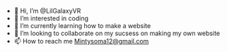 - 👋 Hi, I’m @LilGalaxyVR
- 👀 I’m interested in coding
- 🌱 I’m currently learning how to make a website
- 💞️ I’m looking to collaborate on my sucsess on making my own website
- 📫 How to reach me Mintysoma12@gmail.com

<!---
LilGalaxyVR/LilGalaxyVR is a ✨ special ✨ repository because its `README.md` (this file) appears on your GitHub profile.
You can click the Preview link to take a look at your changes.
--->
